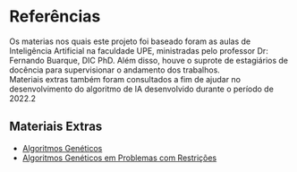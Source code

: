 # Referências

Os materias nos quais este projeto foi baseado foram as aulas de Inteligência Artificial na faculdade UPE, ministradas pelo professor Dr: Fernando Buarque, DIC PhD. Além disso, houve o suprote de estagiários de docência para supervisionar o andamento dos trabalhos. </br>
Materiais extras também foram consultados a fim de ajudar no desenvolvimento do algoritmo de IA desenvolvido durante o período de 2022.2

## Materiais Extras
- [Algoritmos Genéticos](https://www.cin.ufpe.br/~rso/ag-tbl.pdf)
- [Algoritmos Genéticos em Problemas com Restrições](http://www.inf.ufsc.br/~mauro.roisenberg/ine5377/Cursos-ICA/CE-GA14-genocop.pdf)
